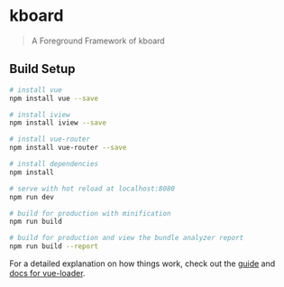 # kboard

> A Foreground Framework of kboard

## Build Setup

``` bash
# install vue
npm install vue --save

# install iview
npm install iview --save

# install vue-router
npm install vue-router --save

# install dependencies
npm install

# serve with hot reload at localhost:8080
npm run dev

# build for production with minification
npm run build

# build for production and view the bundle analyzer report
npm run build --report
```

For a detailed explanation on how things work, check out the [guide](http://vuejs-templates.github.io/webpack/) and [docs for vue-loader](http://vuejs.github.io/vue-loader).
